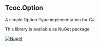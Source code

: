 ## Tcoc.Option 

A simple Option-Type implementation for C#.

This library is available as NuGet package:

[![Nuget](https://img.shields.io/nuget/v/tcoc.option)](https://www.nuget.org/packages/Tcoc.Option/)